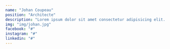 ```yaml
---
name: "Johan Coupeau"
position: "Architecte"
description: "Lorem ipsum dolor sit amet consectetur adipisicing elit. Eveniet nam itaque ipsam iste provident quo ipsam iste provident."
img: "img/johan.jpg"
facebook: "#"
instagram: "#"
linkedin: "#"
---
```

